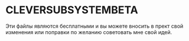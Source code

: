 # CLEVERSUBSYSTEMBETA
Эти файлы являются бесплатными и вы можете вносить в прект свой изменения или поправки по желанию советовать мне свой идей.
